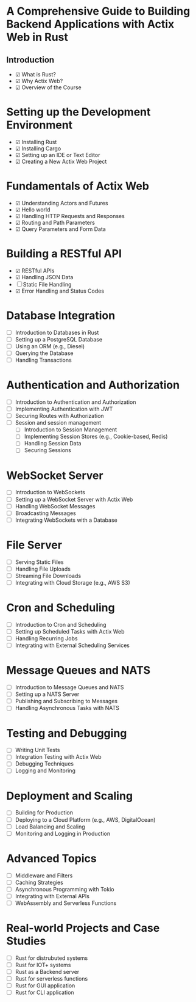 # A Comprehensive Guide to Building Backend Applications with Actix Web in Rust

## Introduction

-   &#9745; What is Rust?
-   &#9745; Why Actix Web?
-   &#9745; Overview of the Course

# Setting up the Development Environment

-   &#9745; Installing Rust
-   &#9745; Installing Cargo
-   &#9745; Setting up an IDE or Text Editor
-   &#9745; Creating a New Actix Web Project

# Fundamentals of Actix Web

-   &#9745; Understanding Actors and Futures
-   &#9745; Hello world
-   &#9745; Handling HTTP Requests and Responses
-   &#9745; Routing and Path Parameters
-   &#9745; Query Parameters and Form Data

# Building a RESTful API

-   &#9745; RESTful APIs
-   &#9745; Handling JSON Data
-   &#x2610; Static File Handling
-   &#9745; Error Handling and Status Codes

# Database Integration

-   &#x2610; Introduction to Databases in Rust
-   &#x2610; Setting up a PostgreSQL Database
-   &#x2610; Using an ORM (e.g., Diesel)
-   &#x2610; Querying the Database
-   &#x2610; Handling Transactions

# Authentication and Authorization

-   &#x2610; Introduction to Authentication and Authorization
-   &#x2610; Implementing Authentication with JWT
-   &#x2610; Securing Routes with Authorization
-   &#x2610; Session and session management
    -   &#x2610; Introduction to Session Management
    -   &#x2610; Implementing Session Stores (e.g., Cookie-based, Redis)
    -   &#x2610; Handling Session Data
    -   &#x2610; Securing Sessions

# WebSocket Server

-   &#x2610; Introduction to WebSockets
-   &#x2610; Setting up a WebSocket Server with Actix Web
-   &#x2610; Handling WebSocket Messages
-   &#x2610; Broadcasting Messages
-   &#x2610; Integrating WebSockets with a Database

# File Server

-   &#x2610; Serving Static Files
-   &#x2610; Handling File Uploads
-   &#x2610; Streaming File Downloads
-   &#x2610; Integrating with Cloud Storage (e.g., AWS S3)

# Cron and Scheduling

-   &#x2610; Introduction to Cron and Scheduling
-   &#x2610; Setting up Scheduled Tasks with Actix Web
-   &#x2610; Handling Recurring Jobs
-   &#x2610; Integrating with External Scheduling Services

# Message Queues and NATS

-   &#x2610; Introduction to Message Queues and NATS
-   &#x2610; Setting up a NATS Server
-   &#x2610; Publishing and Subscribing to Messages
-   &#x2610; Handling Asynchronous Tasks with NATS

# Testing and Debugging

-   &#x2610; Writing Unit Tests
-   &#x2610; Integration Testing with Actix Web
-   &#x2610; Debugging Techniques
-   &#x2610; Logging and Monitoring

# Deployment and Scaling

-   &#x2610; Building for Production
-   &#x2610; Deploying to a Cloud Platform (e.g., AWS, DigitalOcean)
-   &#x2610; Load Balancing and Scaling
-   &#x2610; Monitoring and Logging in Production

# Advanced Topics

-   &#x2610; Middleware and Filters
-   &#x2610; Caching Strategies
-   &#x2610; Asynchronous Programming with Tokio
-   &#x2610; Integrating with External APIs
-   &#x2610; WebAssembly and Serverless Functions

# Real-world Projects and Case Studies

-   &#x2610; Rust for distrubuted systems
-   &#x2610; Rust for IOT+ systems
-   &#x2610; Rust as a Backend server
-   &#x2610; Rust for serverless functions
-   &#x2610; Rust for GUI application
-   &#x2610; Rust for CLI application
